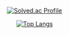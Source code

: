 <div align="center">

[![Solved.ac Profile](http://mazassumnida.wtf/api/v2/generate_badge?boj=bjkim0110)](https://solved.ac/yaiba713/)

[![Top Langs](https://github-readme-stats.vercel.app/api/top-langs/?username=pinixk)](https://github.com/anuraghazra/github-readme-stats)

</div>
